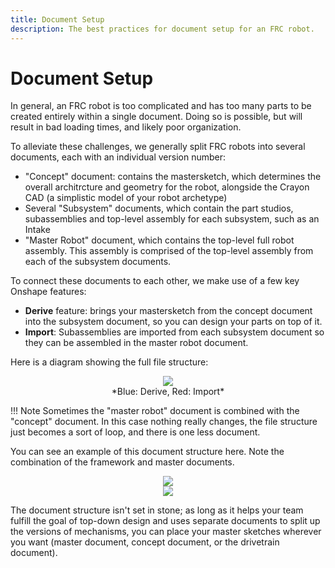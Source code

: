 ```yaml
---
title: Document Setup
description: The best practices for document setup for an FRC robot.
---
```


# Document Setup

In general, an FRC robot is too complicated and has too many parts to be created entirely within a single document. Doing so is possible, but will result in bad loading times, and likely poor organization. 

To alleviate these challenges, we generally split FRC robots into several documents, each with an individual version number:

- "Concept" document: contains the mastersketch, which determines the overall architrcture and geometry for the robot, alongside the Crayon CAD (a simplistic model of your robot archetype)
- Several "Subsystem" documents, which contain the part studios, subassemblies and top-level assembly for each subsystem, such as an Intake
- "Master Robot" document, which contains the top-level full robot assembly. This assembly is comprised of the top-level assembly from each of the subsystem documents.

To connect these documents to each other, we make use of a few key Onshape features:

- **Derive** feature: brings your mastersketch from the concept document into the subsystem document, so you can design your parts on top of it.
- **Import**: Subassemblies are imported from each subsystem document so they can be assembled in the master robot document.

Here is a diagram showing the full file structure:

<center><img src="/img/best-practices/docsetup2.webp"></center>

<center> *Blue: Derive, Red: Import* </center>

!!! Note
    Sometimes the "master robot" document is combined with the "concept" document. In this case nothing really changes, the file structure just becomes a sort of loop, and there is one less document.

You can see an example of this document structure here. Note the combination of the framework and master documents.

<center><img src="/img/best-practices/docsetup3.webp"></center>

<center><img src="/img/best-practices/docsetup4.webp"></center>

The document structure isn't set in stone; as long as it helps your team fulfill the goal of top-down design and uses separate documents to split up the versions of mechanisms, you can place your master sketches wherever you want (master document, concept document, or the drivetrain document).

<br>